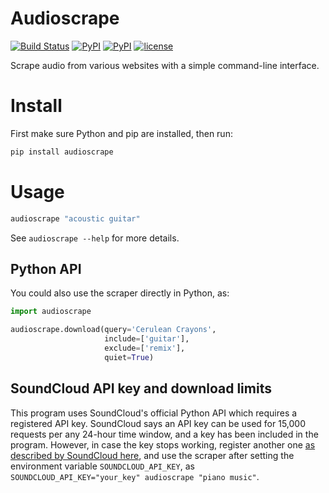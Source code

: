 # Audioscrape
[![Build Status](https://travis-ci.org/carlthome/audio-scraper.svg?branch=master)](https://travis-ci.org/carlthome/audio-scraper)
[![PyPI](https://img.shields.io/pypi/v/audioscrape.svg)](https://pypi.python.org/pypi/audioscrape)
[![PyPI](https://img.shields.io/pypi/pyversions/audioscrape.svg)](http://py3readiness.org/)
[![license](https://img.shields.io/github/license/mashape/apistatus.svg)](LICENSE)

Scrape audio from various websites with a simple command-line interface.

# Install
First make sure Python and pip are installed, then run:
```sh
pip install audioscrape
```

# Usage
```sh
audioscrape "acoustic guitar"
```

See `audioscrape --help` for more details.

## Python API
You could also use the scraper directly in Python, as:

```python
import audioscrape

audioscrape.download(query='Cerulean Crayons', 
                     include=['guitar'],
                     exclude=['remix'],
                     quiet=True)
```

## SoundCloud API key and download limits
This program uses SoundCloud's official Python API which requires a registered API key. SoundCloud says an API key can be used for 15,000 requests per any 24-hour time window, and a key has been included in the program. However, in case the key stops working, register another one [as described by SoundCloud here](https://github.com/soundcloud/soundcloud-python#basic-use), and use the scraper after setting the environment variable `SOUNDCLOUD_API_KEY`, as `SOUNDCLOUD_API_KEY="your_key" audioscrape "piano music"`.
